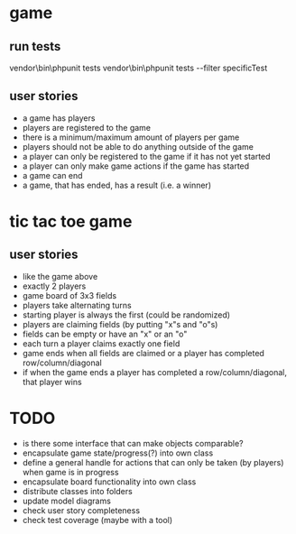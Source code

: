 # game

## run tests
vendor\bin\phpunit tests
vendor\bin\phpunit tests --filter specificTest

## user stories
- a game has players
- players are registered to the game
- there is a minimum/maximum amount of players per game
- players should not be able to do anything outside of the game
- a player can only be registered to the game if it has not yet started
- a player can only make game actions if the game has started
- a game can end
- a game, that has ended, has a result (i.e. a winner)

# tic tac toe game

## user stories
- like the game above
- exactly 2 players
- game board of 3x3 fields
- players take alternating turns
- starting player is always the first (could be randomized)
- players are claiming fields (by putting "x"s and "o"s)
- fields can be empty or have an "x" or an "o"
- each turn a player claims exactly one field
- game ends when all fields are claimed or a player has completed row/column/diagonal
- if when the game ends a player has completed a row/column/diagonal, that player wins

# TODO
- is there some interface that can make objects comparable?
- encapsulate game state/progress(?) into own class
- define a general handle for actions that can only be taken (by players) when game is in progress
- encapsulate board functionality into own class
- distribute classes into folders
- update model diagrams
- check user story completeness
- check test coverage (maybe with a tool)